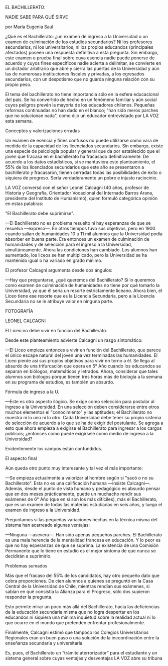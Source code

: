EL BACHILLERATO:

NADIE SABE PARA QUÉ SIRVE

por María Eugenia Saul

¿Qué es el Bachillerato: ¿un examen de ingreso a la Universidad o un examen de culminación de los estudios secundarios? Ni los profesores secundarios, ni los universitarios, ni los propios educandos \(principales afectados\) poseen una respuesta definitiva a esta pregunta\. Sin embargo, este examen o prueba final sobre cuya esencia nadie puede ponerse de acuerdo y cuyos fines específicos nadie acierta a delimitar, se convierte en un dictador arbitrario que abre y cierra las puertas de la Universidad y aún las de numerosas instituciones fiscales y privadas, a los egresados secundarios, con un despotismo que no guarda ninguna relación con su propio peso\.

El tema del bachillerato no tiene importancia sólo en la esfera educacional del país\. Se ha convertido de hecho en un fenómeno familiar y aún social cuyos peligros prevén la mayoría de los educadores chilenos\. Pequeñas reformas continuadas no han dado en el blanco; "han sido meros parches que no solucionan nada", como dijo un educador entrevistado por LA VOZ esta semana\.

Conceptos y valorizaciones erradas

Un examen de esencia y fines confusos no puede utilizarse como vara de medida de la capacidad de los licenciados secundarios\. Sin embargo, existe una especie de psicología popular y general que da por establecido que el joven que fracasa en el bachillerato ha fracasado definitivamente\. De acuerdo a los datos estadísticos, si se mantuviera este planteamiento, el 55% de los licenciados secundarios que este año se presentaron a bachillerato y fracasaron, tienen cerradas todas las posibilidades de éxito o siquiera de progreso\. Sería verdaderamente un pobre e injusto raciocinio\.

LA VOZ conversó con el señor Leonel Calcagni \(40 años, profesor de Historia y Geografía, Orientador Vocacional del Internado Barros Arana, presidente del Instituto de Humanismo\), quien formuló categórica opinión en estas palabras:

"El Bachillerato debe suprimirse"\.

—El Bachillerato no es problema resuelto ni hay esperanzas de que se resuelva —expresó—\. En otros tiempos tuvo sus objetivos, pero en 1900 cuando salían de humanidades 10 u 11 mil alumnos que la Universidad podía absorber en buena parte\. Era entonces un examen de culminación de humanidades y de selección para el ingreso a la Universidad, simultáneamente\. Ahora las condiciones han cambiado\. Los alumnos han aumentado, los liceos se han multiplicado, pero la Universidad se ha mantenido igual o ha variado en grado mínimo\.

El profesor Calcagni argumenta desde dos ángulos:

—Hay que preguntarse, ¿qué queremos del Bachillerato? Si lo queremos como examen de culminación de humanidades no tiene por qué tomarlo la Universidad, ya que él sería un resorte estrictamente liceano\. Ahora bien, el Liceo tiene ese resorte que es la Licencia Secundaria, pero a la Licencia Secundaria no se le atribuye valor en ninguna parte\.

FOTOGRAFÍA

LEONEL CALCAGNI

El Liceo no debe vivir en función del Bachillerato\.

Desde este planteamiento advierte Calcagni un rasgo sintomático:

—El Liceo empieza entonces a vivir en función del Bachillerato, que parece el único escape natural del joven una vez terminadas las humanidades\. El Liceo pierde así sus propios objetivos para vivir en torno a él\. Se llega al absurdo de una trifurcación que opera en 5° Año cuando los educandos se separan en biólogos, matemáticos y letrados\. Ahora, considerar que tales alumnos son biólogos porque tienen tres horas más de biología a la semana en su programa de estudios, es también un absurdo\.

Fórmula de ingreso a la U\.

—Este es otro aspecto ilógico\. Se exige como selección para postular al ingreso a la Universidad\. En una selección deben considerarse entre otros muchos elementos el "conocimiento" y las aptitudes; el Bachillerato no muestra ni lo uno ni lo otro\. Cada Universidad debe tener su propio sistema de selección de acuerdo a lo que se ha de exigir del postulante\. Se agrega a esto que ahora empieza a exigirse el Bachillerato para ingresar a los cargos públicos; ¿entonces cómo puede exigírsele como medio de ingreso a la Universidad?

Evidentemente los campos están confundidos\.

El aspecto final

Aún queda otro punto muy interesante y tal vez el más importante:

—Se empieza actualmente a valorizar al hombre según si "sacó o no su Bachillerato"\. Esta no es una calificación humana —insiste Calcagni—\. Además, desde el punto de vista humano y pedagógico es absurdo pensar que en dos meses prácticamente, puede un muchacho rendir sus exámenes de 6° Año \(que en sí son los más difíciles\), más el Bachillerato, que es un examen de todas las materias estudiadas en seis años, y luego el examen de ingreso a la Universidad\.

Preguntamos si las pequeñas variaciones hechas en la técnica misma del sistema han acarreado algunas ventajas:

—Ninguna —asevera—\. Han sido apenas pequeños parches\. El Bachillerato es una mala herencia de la mentalidad francesa en educación\. Y lo peor es que no hay esperanzas de que se suprima\. La existencia de una Comisión Permanente que lo tiene en estudio es el mejor síntoma de que nunca se decidirán a suprimirlo\.

Problemas sumados

Más que el fracaso del 55% de los candidatos, hay otro pequeño dato que cobra proporciones\. De cien alumnos a quienes se preguntó en la Casa Central de la Universidad de Chile, mientras rendían sus exámenes, si sabían en qué consistía la Alianza para el Progreso, sólo dos supieron responder la pregunta\.

Esto permite mirar un poco más allá del Bachillerato, hacia las deficiencias de la educación secundaria misma que no logra despertar en los educandos ni siquiera una mínima inquietud sobre la realidad actual ni lo que ocurre en el mundo que pretenden enfrentar profesionalmente\.

Finalmente, Calcagni estimó que tampoco los Colegios Universitarios Regionales eran un buen paso o una solución de la incoordinación entre la enseñanza secundaria y universitaria\.

Es, pues, el Bachillerato un “trámite aterrorizador” para el estudiante y un sistema general sobre cuyas ventajas y desventajas LA VOZ abre su tribuna

